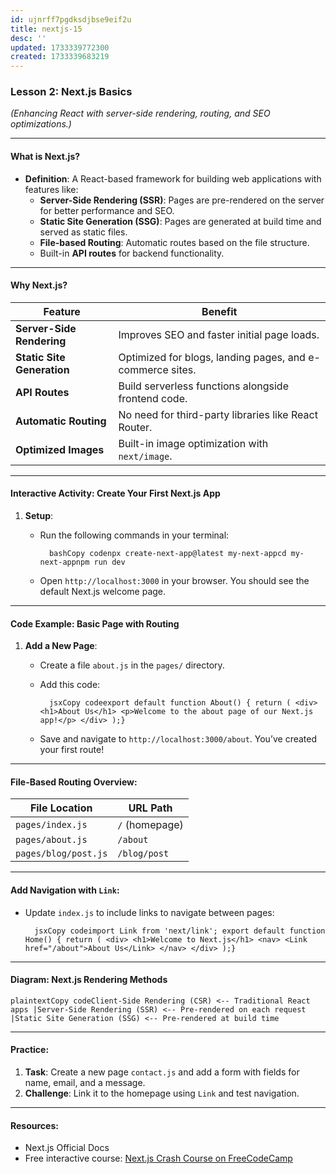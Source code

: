 ```yaml
---
id: ujnrff7pgdksdjbse9eif2u
title: nextjs-15
desc: ''
updated: 1733339772300
created: 1733339683219
---
```


### Lesson 2: **Next.js Basics**

*(Enhancing React with server-side rendering, routing, and SEO optimizations.)*

* * *

#### What is Next.js?

- **Definition**: A React-based framework for building web applications with features like:
    - **Server-Side Rendering (SSR)**: Pages are pre-rendered on the server for better performance and SEO.
    - **Static Site Generation (SSG)**: Pages are generated at build time and served as static files.
    - **File-based Routing**: Automatic routes based on the file structure.
    - Built-in **API routes** for backend functionality.

* * *

#### Why Next.js?

| Feature | Benefit |
| --- | --- |
| **Server-Side Rendering** | Improves SEO and faster initial page loads. |
| **Static Site Generation** | Optimized for blogs, landing pages, and e-commerce sites. |
| **API Routes** | Build serverless functions alongside frontend code. |
| **Automatic Routing** | No need for third-party libraries like React Router. |
| **Optimized Images** | Built-in image optimization with `next/image`. |

* * *

#### Interactive Activity: Create Your First Next.js App

1. **Setup**:
    - Run the following commands in your terminal:

            bashCopy codenpx create-next-app@latest my-next-appcd my-next-appnpm run dev
    - Open `http://localhost:3000` in your browser. You should see the default Next.js welcome page.

* * *

#### Code Example: Basic Page with Routing

1. **Add a New Page**:
    - Create a file `about.js` in the `pages/` directory.
    - Add this code:

            jsxCopy codeexport default function About() { return ( <div> <h1>About Us</h1> <p>Welcome to the about page of our Next.js app!</p> </div> );}
    - Save and navigate to `http://localhost:3000/about`. You’ve created your first route!

* * *

#### File-Based Routing Overview:

| File Location | URL Path |
| --- | --- |
| `pages/index.js` | `/` (homepage) |
| `pages/about.js` | `/about` |
| `pages/blog/post.js` | `/blog/post` |

* * *

#### Add Navigation with `Link`:

- Update `index.js` to include links to navigate between pages:

        jsxCopy codeimport Link from 'next/link'; export default function Home() { return ( <div> <h1>Welcome to Next.js</h1> <nav> <Link href="/about">About Us</Link> </nav> </div> );}

* * *

#### Diagram: Next.js Rendering Methods

    plaintextCopy codeClient-Side Rendering (CSR) <-- Traditional React apps |Server-Side Rendering (SSR) <-- Pre-rendered on each request |Static Site Generation (SSG) <-- Pre-rendered at build time

* * *

#### Practice:

1. **Task**: Create a new page `contact.js` and add a form with fields for name, email, and a message.
2. **Challenge**: Link it to the homepage using `Link` and test navigation.

* * *

#### Resources:

- Next.js Official Docs
- Free interactive course: [Next.js Crash Course on FreeCodeCamp](https://www.youtube.com/watch?v=mTz0GXj8NN0)